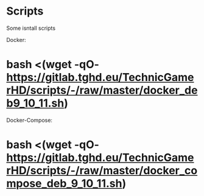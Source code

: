 # Scripts

Some isntall scripts

Docker:
# bash <(wget -qO- https://gitlab.tghd.eu/TechnicGamerHD/scripts/-/raw/master/docker_deb9_10_11.sh)

Docker-Compose:
# bash <(wget -qO- https://gitlab.tghd.eu/TechnicGamerHD/scripts/-/raw/master/docker_compose_deb_9_10_11.sh)


